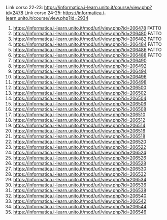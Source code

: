 Link corso 22-23: https://informatica.i-learn.unito.it/course/view.php?id=2478
Link corso 24-25: https://informatica.i-learn.unito.it/course/view.php?id=2934
1. https://informatica.i-learn.unito.it/mod/url/view.php?id=206478 FATTO
2. https://informatica.i-learn.unito.it/mod/url/view.php?id=206480 FATTO
3. https://informatica.i-learn.unito.it/mod/url/view.php?id=206482 FATTO
4. https://informatica.i-learn.unito.it/mod/url/view.php?id=206484 FATTO
5. https://informatica.i-learn.unito.it/mod/url/view.php?id=206486 FATTO
6. https://informatica.i-learn.unito.it/mod/url/view.php?id=206488 FATTO
7. https://informatica.i-learn.unito.it/mod/url/view.php?id=206490
8. https://informatica.i-learn.unito.it/mod/url/view.php?id=206492
9. https://informatica.i-learn.unito.it/mod/url/view.php?id=206494
10. https://informatica.i-learn.unito.it/mod/url/view.php?id=206496
11. https://informatica.i-learn.unito.it/mod/url/view.php?id=206498
12. https://informatica.i-learn.unito.it/mod/url/view.php?id=206500
13. https://informatica.i-learn.unito.it/mod/url/view.php?id=206502
14. https://informatica.i-learn.unito.it/mod/url/view.php?id=206504
15. https://informatica.i-learn.unito.it/mod/url/view.php?id=206506
16. https://informatica.i-learn.unito.it/mod/url/view.php?id=206508
17. https://informatica.i-learn.unito.it/mod/url/view.php?id=206510
18. https://informatica.i-learn.unito.it/mod/url/view.php?id=206512
19. https://informatica.i-learn.unito.it/mod/url/view.php?id=206514
20. https://informatica.i-learn.unito.it/mod/url/view.php?id=206516
21. https://informatica.i-learn.unito.it/mod/url/view.php?id=206518
22. https://informatica.i-learn.unito.it/mod/url/view.php?id=206520
23. https://informatica.i-learn.unito.it/mod/url/view.php?id=206522
24. https://informatica.i-learn.unito.it/mod/url/view.php?id=206524
25. https://informatica.i-learn.unito.it/mod/url/view.php?id=206526
26. https://informatica.i-learn.unito.it/mod/url/view.php?id=206528
27. https://informatica.i-learn.unito.it/mod/url/view.php?id=206530
28. https://informatica.i-learn.unito.it/mod/url/view.php?id=206532
29. https://informatica.i-learn.unito.it/mod/url/view.php?id=206534
30. https://informatica.i-learn.unito.it/mod/url/view.php?id=206536
31. https://informatica.i-learn.unito.it/mod/url/view.php?id=206538
32. https://informatica.i-learn.unito.it/mod/url/view.php?id=206540
33. https://informatica.i-learn.unito.it/mod/url/view.php?id=206542
34. https://informatica.i-learn.unito.it/mod/url/view.php?id=206544
35. https://informatica.i-learn.unito.it/mod/url/view.php?id=206546